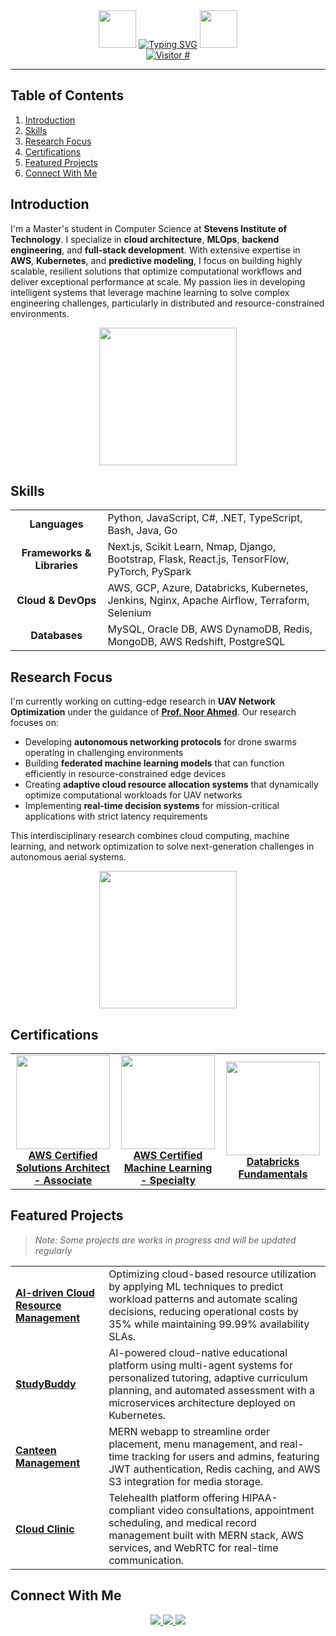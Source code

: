 <div align="center" valign="center">
  <img src="https://media.giphy.com/media/GExBk9r9lP9LN5j2H5/giphy.gif?cid=790b7611e7cabqrz8yt24ifnb3dlfyzyosorv7lwiy2aoo5f&ep=v1_stickers_search&rid=giphy.gif&ct=s" width="60" height="60" />
  <a href="https://git.io/typing-svg"><img src="https://readme-typing-svg.demolab.com?font=Jacquard+12&size=67&pause=1000&color=FDA620CD&center=true&vCenter=true&width=700&height=60&lines=Welcome+to+Manas's+Github!" alt="Typing SVG" /></a>
  <img src="https://media.giphy.com/media/v1.Y2lkPTc5MGI3NjExbGlxd3drbDQydHUxMHZpNncyOHA0aDhiYnl3NmQ5dndyNHYyeGpxdSZlcD12MV9zdGlja2Vyc19zZWFyY2gmY3Q9cw/9oIi9pNflb395seKPP/giphy.gif" width="60" height="60" />
</div>  

<div align="center">
  <a href="https://hits.sh/github.com/Manas300/hits/">
    <img alt="Visitor #" src="https://hits.sh/github.com/Manas300/hits.svg?color=d1e6c2"/>
  </a>
</div>
<hr/>

## Table of Contents  
1. [Introduction](#introduction)
2. [Skills](#skills)
3. [Research Focus](#research-focus)
4. [Certifications](#certifications)
5. [Featured Projects](#featured-projects)
6. [Connect With Me](#connect-with-me)

<a id="introduction"></a>
## Introduction
I'm a Master's student in Computer Science at **Stevens Institute of Technology**. I specialize in **cloud architecture**, **MLOps**, **backend engineering**, and **full-stack development**. With extensive expertise in **AWS**, **Kubernetes**, and **predictive modeling**, I focus on building highly scalable, resilient solutions that optimize computational workflows and deliver exceptional performance at scale. My passion lies in developing intelligent systems that leverage machine learning to solve complex engineering challenges, particularly in distributed and resource-constrained environments.

<div align="center">
  <img src="https://media.giphy.com/media/iFU7R8rH4CiUUcHzk9/giphy.gif?cid=790b7611h4e97qbbfbmd6to3i3aeldoedgjt2ro0yaa6br9x&ep=v1_gifs_search&rid=giphy.gif&ct=g" height="220"/>
</div>

<a id="skills"></a>
## Skills

<table>
  <tr>
    <td align="center"><b>Languages</b></td>
    <td>Python, JavaScript, C#, .NET, TypeScript, Bash, Java, Go</td>
  </tr>
  <tr>
    <td align="center"><b>Frameworks & Libraries</b></td>
    <td>Next.js, Scikit Learn, Nmap, Django, Bootstrap, Flask, React.js, TensorFlow, PyTorch, PySpark</td>
  </tr>
  <tr>
    <td align="center"><b>Cloud & DevOps</b></td>
    <td>AWS, GCP, Azure, Databricks, Kubernetes, Jenkins, Nginx, Apache Airflow, Terraform, Selenium</td>
  </tr>
  <tr>
    <td align="center"><b>Databases</b></td>
    <td>MySQL, Oracle DB, AWS DynamoDB, Redis, MongoDB, AWS Redshift, PostgreSQL</td>
  </tr>
</table>

<a id="research-focus"></a>
## Research Focus
I'm currently working on cutting-edge research in **UAV Network Optimization** under the guidance of [**Prof. Noor Ahmed**](https://scholar.google.com/citations?user=zchOfB4AAAAJ&hl=en). Our research focuses on:

- Developing **autonomous networking protocols** for drone swarms operating in challenging environments
- Building **federated machine learning models** that can function efficiently in resource-constrained edge devices
- Creating **adaptive cloud resource allocation systems** that dynamically optimize computational workloads for UAV networks
- Implementing **real-time decision systems** for mission-critical applications with strict latency requirements

This interdisciplinary research combines cloud computing, machine learning, and network optimization to solve next-generation challenges in autonomous aerial systems.

<div align="center">
  <img src="https://media.giphy.com/media/1jWbzlKAweG85mBzh1/giphy.gif?cid=790b76118q2tvzd9af15v73hk8vp891kzino8lpe6mtm61o3&ep=v1_gifs_search&rid=giphy.gif&ct=g" height="220"/>
</div>

<a id="certifications"></a>
## Certifications

<div align="center">
  <table>
    <tr>
      <td align="center" width="33%">
        <a href="https://www.credly.com/badges/84eb1fea-4de2-4b42-bb71-07e84439b70c/linked_in_profile">
          <img src="https://images.credly.com/size/340x340/images/0e284c3f-5164-4b21-8660-0d84737941bc/image.png" width="150px">
          <br>
          <b>AWS Certified Solutions Architect - Associate </b>
        </a>
      </td>
      <td align="center" width="33%">
        <a href="https://www.credly.com/earner/earned/badge/6355ce01-cd25-4443-9efd-ed83c225b08a">
          <img src="https://images.credly.com/size/340x340/images/778bde6c-ad1c-4312-ac33-2fa40d50a147/image.png" width="150px">
          <br>
          <b>AWS Certified Machine Learning - Specialty</b>
        </a>
      </td>
      <td align="center" width="33%">
        <a href="https://credentials.databricks.com/3b41a70e-d9d1-46ed-9393-ecfdb74fd276#acc.uLNwsc3B">
          <img src="https://www.databricks.com/sites/default/files/2021/12/lakehouse-fundamentals.png" width="150px">
          <br>
          <b>Databricks Fundamentals</b>
        </a>
      </td>
    </tr>
  </table>
</div>

<a id="featured-projects"></a>
## Featured Projects
> *Note: Some projects are works in progress and will be updated regularly*

<table>
  <tr>
    <td><b><a href="https://github.com/Manas300/AI-driven-cloud-resource-management-system">AI-driven Cloud Resource Management</a></b></td>
    <td>Optimizing cloud-based resource utilization by applying ML techniques to predict workload patterns and automate scaling decisions, reducing operational costs by 35% while maintaining 99.99% availability SLAs.</td>
  </tr>
  <tr>
    <td><b><a href="https://github.com/Manas300/Study-buddy">StudyBuddy</a></b></td>
    <td>AI-powered cloud-native educational platform using multi-agent systems for personalized tutoring, adaptive curriculum planning, and automated assessment with a microservices architecture deployed on Kubernetes.</td>
  </tr>
  <tr>
    <td><b><a href="https://github.com/Manas300/Canteen-Management">Canteen Management</a></b></td>
    <td>MERN webapp to streamline order placement, menu management, and real-time tracking for users and admins, featuring JWT authentication, Redis caching, and AWS S3 integration for media storage.</td>
  </tr>
  <tr>
    <td><b><a href="https://github.com/Manas300/Cloud-Clinic">Cloud Clinic</a></b></td>
    <td>Telehealth platform offering HIPAA-compliant video consultations, appointment scheduling, and medical record management built with MERN stack, AWS services, and WebRTC for real-time communication.</td>
  </tr>
</table>

<a id="connect-with-me"></a>
## Connect With Me
<div align="center">
  <a href="https://linkedin.com/in/manas300">
    <img src="https://img.shields.io/badge/LinkedIn-0077B5?style=for-the-badge&logo=linkedin&logoColor=white" />
  </a>
  <a href="mailto:manassingh300@gmail.com">
    <img src="https://img.shields.io/badge/Email-D14836?style=for-the-badge&logo=gmail&logoColor=white" />
  </a>
  <a href="https://twitch.tv/manas300">
    <img src="https://img.shields.io/badge/Twitch-9146FF?style=for-the-badge&logo=twitch&logoColor=white" />
  </a>
</div>
